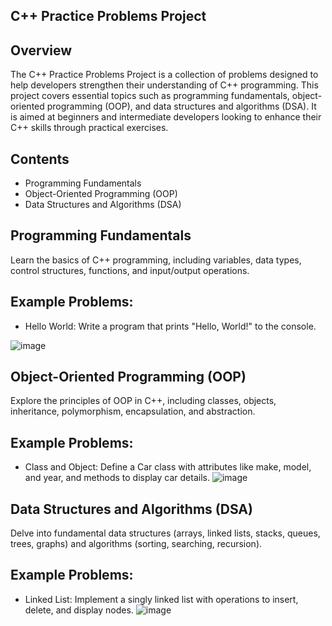 
## C++ Practice Problems Project
## Overview
The C++ Practice Problems Project is a collection of problems designed to help developers strengthen their understanding of C++ programming. This project covers essential topics such as programming fundamentals, object-oriented programming (OOP), and data structures and algorithms (DSA). It is aimed at beginners and intermediate developers looking to enhance their C++ skills through practical exercises.

## Contents
- Programming Fundamentals
- Object-Oriented Programming (OOP)
- Data Structures and Algorithms (DSA)
## Programming Fundamentals
Learn the basics of C++ programming, including variables, data types, control structures, functions, and input/output operations.
## Example Problems:
- Hello World:
Write a program that prints "Hello, World!" to the console.


![image](https://github.com/Ifra-Zaib/C-Plus-Plus-Practice-codes/assets/172352661/f511b19d-5eb0-4c6c-900b-9502c54aaa63)
## Object-Oriented Programming (OOP)
Explore the principles of OOP in C++, including classes, objects, inheritance, polymorphism, encapsulation, and abstraction.
## Example Problems:
- Class and Object:
Define a Car class with attributes like make, model, and year, and methods to display car details.
![image](https://github.com/Ifra-Zaib/C-Plus-Plus-Practice-codes/assets/172352661/5f0062b3-3520-454b-b0e8-2a00da6f7068)
## Data Structures and Algorithms (DSA)
Delve into fundamental data structures (arrays, linked lists, stacks, queues, trees, graphs) and algorithms (sorting, searching, recursion).
## Example Problems:
- Linked List:
Implement a singly linked list with operations to insert, delete, and display nodes.
![image](https://github.com/Ifra-Zaib/C-Plus-Plus-Practice-codes/assets/172352661/8f0a72e3-8eb0-4a63-af4a-45825e308648)




